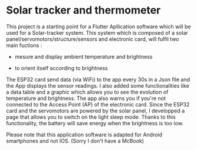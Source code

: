 # Solar tracker and thermometer

This project is a starting point for a Flutter Apllication software which will be used for a Solar-tracker system.
This system which is composed of a solar panel/servomotors/structure/sensors and electronic card, will fulfil two main fuctions :

- mesure and display ambient temperature and brightness
  
- to orient itself according to brightness

The ESP32 card send data (via WiFi) to the app every 30s in a Json file and the App displays the sensor readings. I also added some functionalities like a data table and a graphic which allows you to see the evolution of temperature and brightness. The app also warns you if you're not connected to the Access Point (AP) of the electronic card.
Since the ESP32 card and the servomotors are powered by the solar panel, I developped a page that allows you to switch on the light sleep mode. Thanks to this functionality, the battery will save energy when the brightness is too low.


Please note that this application software is adapted for Android smartphones and not IOS. (Sorry I don't have a McBook)
